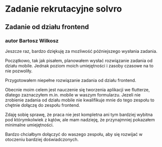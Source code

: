 # Zadanie rekrutacyjne solvro
## Zadanie od działu frontend 
### autor Bartosz Wilkosz
Jeszcze raz, bardzo dziękuję za mozliwość późniejszego wysłania zadania.

Początkowo, tak jak pisałem, planowałem wysłać rozwiązanie zadania od działu mobile. Jednak poziom moich umiejętności i zasoby czasowe na to nie pozwoliły.

Przygotowałem niepełne rozwiązanie zadania od działu frontend.

Obecnie moim celem jest nauczenie się tworzenia aplikacji we flutterze, dlatego zaznaczyłem m.in. mobile w waszym formularzu. Jezeli nie zrobienie zadania od działu mobile nie kwalifikuje mnie do tego zespołu to chętnie dołączę do zespołu frontend.

Zdaję sobię sprawę, że praca nie jest kompletna ani tym bardziej wybitna pod którymkolwiek z kątów, ale mam nadzieję, że przynajmniej pokazałem minimalne umiejętności.

Bardzo chciałbym dołączyć do waszego zespołu, aby się rozwijać w otoczeniu bardziej doświadczonych.
